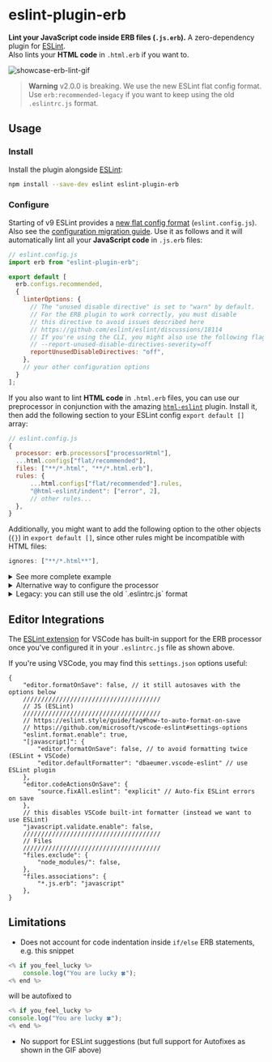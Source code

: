 # eslint-plugin-erb

**Lint your JavaScript code inside ERB files (`.js.erb`).**
A zero-dependency plugin for [ESLint](https://eslint.org/).
<br>Also lints your **HTML code** in `.html.erb` if you want to.

![showcase-erb-lint-gif](https://github.com/Splines/eslint-plugin-erb/assets/37160523/623d6007-b4f5-41ce-be76-5bc0208ed636?raw=true)

> **Warning**
> v2.0.0 is breaking. We use the new ESLint flat config format. Use `erb:recommended-legacy` if you want to keep using the old `.eslintrc.js` format.

## Usage

### Install

Install the plugin alongside [ESLint](https://eslint.org/docs/latest/use/getting-started):

```sh
npm install --save-dev eslint eslint-plugin-erb
```

### Configure

Starting of v9 ESLint provides a [new flat config format](https://eslint.org/docs/latest/use/configure/configuration-files-new) (`eslint.config.js`). Also see the [configuration migration guide](https://eslint.org/docs/latest/use/configure/migration-guide). Use it as follows and it will automatically lint all your **JavaScript code** in `.js.erb` files:

```js
// eslint.config.js
import erb from "eslint-plugin-erb";

export default [
  erb.configs.recommended,
  {
    linterOptions: {
      // The "unused disable directive" is set to "warn" by default.
      // For the ERB plugin to work correctly, you must disable
      // this directive to avoid issues described here
      // https://github.com/eslint/eslint/discussions/18114
      // If you're using the CLI, you might also use the following flag:
      // --report-unused-disable-directives-severity=off
      reportUnusedDisableDirectives: "off",
    },
    // your other configuration options
  }
];
```

If you also want to lint **HTML code** in `.html.erb` files, you can use our preprocessor in conjunction with the amazing [`html-eslint`](https://html-eslint.org/) plugin. Install it, then add the following section to your ESLint config `export default []` array:

```js
// eslint.config.js
{
  processor: erb.processors["processorHtml"],
  ...html.configs["flat/recommended"],
  files: ["**/*.html", "**/*.html.erb"],
  rules: {
      ...html.configs["flat/recommended"].rules,
      "@html-eslint/indent": ["error", 2],
      // other rules...
  },
}
```

Additionally, you might want to add the following option to the other objects (`{}`) in `export default []`, since other rules might be incompatible with HTML files:

```js
ignores: ["**/*.html**"],
```

<details>
<summary>See more complete example</summary>

```js
// eslint.config.js
import js from "@eslint/js";
import stylistic from "@stylistic/eslint-plugin";
import globals from "globals";
import erb from "eslint-plugin-erb";

const customizedStylistic = stylistic.configs.customize({
  "indent": 2,
  "jsx": false,
  "quote-props": "always",
  "semi": "always",
  "brace-style": "1tbs",
});

const customGlobals = {
  MyGlobalVariableOrFunctionOrClassOrWhatever: "readable",
};

// [1] https://eslint.org/docs/latest/use/configure/configuration-files-new#globally-ignoring-files-with-ignores

export default [
  js.configs.recommended,
  erb.configs.recommended,
  // Globally ignoring the following files
  // "Note that only global ignores patterns can match directories.
  // 'ignores' patterns that are specific to a configuration will
  // only match file names." ~ see [1]
  {
    ignores: [
      "node_modules/",
      "tests/fixtures/",
      "tmp/",
    ],
  },
  {
    plugins: {
      "@stylistic": stylistic,
    },
    rules: {
      ...customizedStylistic.rules,
      "no-unused-vars": ["warn", { argsIgnorePattern: "^_" }],
      "@stylistic/quotes": ["error", "double", { avoidEscape: true }],
    },
    languageOptions: {
      ecmaVersion: 2022,
      sourceType: "module",
      globals: {
        ...customGlobals,
        ...globals.browser,
        ...globals.node,
      },
    },
    linterOptions: {
      // The "unused disable directive" is set to "warn" by default.
      // For the ERB plugin to work correctly, you must disable
      // this directive to avoid issues described here
      // https://github.com/eslint/eslint/discussions/18114
      // If you're using the CLI, you might also use the following flag:
      // --report-unused-disable-directives-severity=off
      reportUnusedDisableDirectives: "off",
    },
  },
];
```

</details>

<details>

<summary>Alternative way to configure the processor</summary>

With this variant you have a bit more control over what is going on, e.g. you could name your files `.js.special-erb` and still lint them (if they contain JS and ERB syntax).

```js
// eslint.config.js
import erb from "eslint-plugin-erb";

export default [
  {
    files: ["**/*.js.erb"],
    processor: erb.processors.processorJs,
  },
  {
    linterOptions: {
      // The "unused disable directive" is set to "warn" by default.
      // For the ERB plugin to work correctly, you must disable
      // this directive to avoid issues described here
      // https://github.com/eslint/eslint/discussions/18114
      // If you're using the CLI, you might also use the following flag:
      // --report-unused-disable-directives-severity=off
      reportUnusedDisableDirectives: "off",
    },
    // your other configuration options
  }
];
```

</details>

<details>
<summary>Legacy: you can still use the old `.eslintrc.js` format</summary>

You can extend the `plugin:erb/recommended-legacy` config that will enable the ERB processor on all `.js.erb` files. **Note that instead of "plugin:erb/recommended", you now have to use "plugin:erb/recommended-legacy"**.

```js
// .eslintrc.js
module.exports = {
    extends: "plugin:erb/recommended-legacy"
};
```

Or you can configure the processor manually:

```js
// .eslintrc.js
module.exports = {
    plugins: ["erb"],
    overrides: [
        {
            files: ["**/*.js.erb"],
            processor: "erb/processorJs"
        }
    ]
};
```

</details>

## Editor Integrations

The [ESLint extension](https://marketplace.visualstudio.com/items?itemName=dbaeumer.vscode-eslint) for VSCode has built-in support for the ERB processor once you've configured it in your `.eslintrc.js` file as shown above.

If you're using VSCode, you may find this `settings.json` options useful:

```jsonc
{
    "editor.formatOnSave": false, // it still autosaves with the options below
    //////////////////////////////////////
    // JS (ESLint)
    //////////////////////////////////////
    // https://eslint.style/guide/faq#how-to-auto-format-on-save
    // https://github.com/microsoft/vscode-eslint#settings-options
    "eslint.format.enable": true,
    "[javascript]": {
        "editor.formatOnSave": false, // to avoid formatting twice (ESLint + VSCode)
        "editor.defaultFormatter": "dbaeumer.vscode-eslint" // use ESLint plugin
    },
    "editor.codeActionsOnSave": {
        "source.fixAll.eslint": "explicit" // Auto-fix ESLint errors on save
    },
    // this disables VSCode built-int formatter (instead we want to use ESLint)
    "javascript.validate.enable": false,
    //////////////////////////////////////
    // Files
    //////////////////////////////////////
    "files.exclude": {
        "node_modules/": false,
    },
    "files.associations": {
        "*.js.erb": "javascript"
    },
}
```

## Limitations

- Does not account for code indentation inside `if/else` ERB statements, e.g.
this snippet

```js
<% if you_feel_lucky %>
    console.log("You are lucky 🍀");
<% end %>
```

will be autofixed to

```js
<% if you_feel_lucky %>
console.log("You are lucky 🍀");
<% end %>
```

- No support for ESLint suggestions (but full support for Autofixes as shown in the GIF above)
